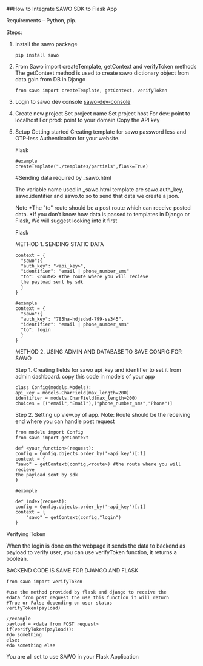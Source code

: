 ##How to Integrate SAWO SDK to Flask App

Requirements – Python, pip.

Steps:

1. Install the sawo package

   ```
   pip install sawo
   ```

2. From Sawo import createTemplate, getContext and verifyToken methods The getContext method is used to create sawo dictionary object from data gain from DB in Django

   ```
   from sawo import createTemplate, getContext, verifyToken
   ```

3. Login to sawo dev console [sawo-dev-console](https://dev.sawolabs.com/ "sawo-dev-console")

4. Create new project
   Set project name
   Set project host
   For dev: point to localhost
   For prod: point to your domain
   Copy the API key

5. Setup
   Getting started Creating template for sawo password less and OTP-less Authentication for your website.

   Flask

   ```createTemplate("./<filepath>",flask=True)
   #example
   createTemplate("./templates/partials",flask=True)
   ```

   #Sending data required by \_sawo.html

   The variable name used in \_sawo.html template are sawo.auth_key, sawo.identifier and sawo.to so to send that data we create a json.

   Note
   *The "to" route should be a post route which can receive posted data.
   *If you don’t know how data is passed to templates in Django or Flask, We will suggest looking into it first

   Flask

   METHOD 1. SENDING STATIC DATA

   ```
   context = {
     "sawo":{
     "auth_key": "<api_key>",
     "identifier": "email | phone_number_sms"
     "to": <route> #the route where you will recieve
     the payload sent by sdk
     }
   }

   #example
   context = {
     "sawo":{
     "auth_key": "785ha-hdjsdsd-799-ss345",
     "identifier": "email | phone_number_sms"
     "to": login
     }
   }
   ```

   METHOD 2. USING ADMIN AND DATABASE TO SAVE CONFIG FOR SAWO

   Step 1. Creating fields for sawo api_key and identifier to set it from admin dashboard. copy this code in models of your app

   ```
   class Config(models.Models):
   api_key = models.CharField(max_length=200)
   identifier = models.CharField(max_length=200)
   choices = [("email","Email"),("phone_number_sms","Phone")]
   ```

   Step 2. Setting up view.py of app. Note: Route should be the receiving end where you can handle post request

   ```
   from models import Config
   from sawo import getContext

   def <your_function>(request):
   config = Config.objects.order_by('-api_key')[:1]
   context = {
   "sawo" = getContext(config,<route>) #the route where you will recieve
   the payload sent by sdk
   }

   #example

   def index(request):
   config = Config.objects.order_by('-api_key')[:1]
   context = {
       "sawo" = getContext(config,"login")
   }
   ```

Verifying Token

When the login is done on the webpage it sends the data to backend as payload to verify user, you can use verifyToken function, it returns a boolean.

BACKEND CODE IS SAME FOR DJANGO AND FLASK

```
from sawo import verifyToken

#use the method provided by flask and django to receive the
#data from post request the use this function it will return
#True or False depending on user status
verifyToken(payload)

//example
payload = <data from POST request>
if(verifyToken(payload)):
#do something
else:
#do something else
```

You are all set to use SAWO in your Flask Application
